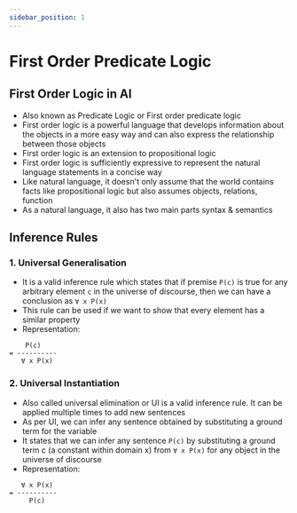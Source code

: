 ```yaml
---
sidebar_position: 1
---
```


# First Order Predicate Logic

## First Order Logic in AI

- Also known as Predicate Logic or First order predicate logic
- First order logic is a powerful language that develops information about the objects in a more easy way and can also express the relationship between those objects
- First order logic is an extension to propositional logic
- First order logic is sufficiently expressive to represent the natural language statements in a concise way
- Like natural language, it doesn't only assume that the world contains facts like propositional logic but also assumes objects, relations, function
- As a natural language, it also has two main parts syntax & semantics

## Inference Rules

### 1. Universal Generalisation

- It is a valid inference rule which states that if premise `P(c)` is true for any arbitrary element `c` in the universe of discourse, then we can have a conclusion as `∀ x P(x)`
- This rule can be used if we want to show that every element has a similar property
- Representation:

```
    P(c)
= ----------
   ∀ x P(x)
```

### 2. Universal Instantiation

- Also called universal elimination or UI is a valid inference rule. It can be applied multiple times to add new sentences
- As per UI, we can infer any sentence obtained by substituting a ground term for the variable
- It states that we can infer any sentence `P(c)` by substituting a ground term c (a constant within domain x) from `∀ x P(x)` for any object in the universe of discourse
- Representation:

```
   ∀ x P(x)
= ----------
     P(c)
```
